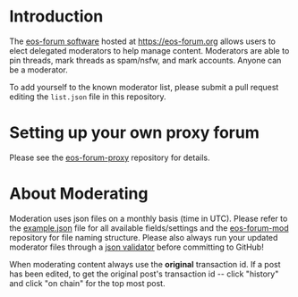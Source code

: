# IntroductionThe [eos-forum software](https://github.com/Novusphere/eos-forum) hosted at https://eos-forum.org allows users to elect delegated moderators to help manage content. Moderators are able to pin threads, mark threads as spam/nsfw,  and mark accounts. Anyone can be a moderator.To add yourself to the known moderator list, please submit a pull request editing the `list.json` file in this repository.# Setting up your own proxy forumPlease see the [eos-forum-proxy](https://github.com/Novusphere/eos-forum-proxy) repository for details.# About ModeratingModeration uses json files on a monthly basis (time in UTC). Please refer to the [example.json](https://github.com/Novusphere/eos-forum-mod/blob/master/example.json) file for all available fields/settings and the [eos-forum-mod](https://github.com/Novusphere/eos-forum-mod) repository for file naming structure. Please also always run your updated moderator files through a [json validator](https://jsonformatter.curiousconcept.com/) before committing to GitHub!When moderating content always use the **original** transaction id. If a post has been edited, to get the original post's transaction id -- click "history" and click "on chain" for the top most post.
